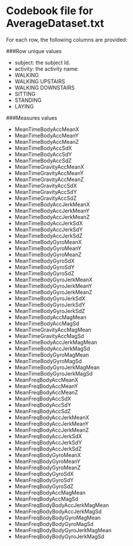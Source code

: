 # Codebook file for AverageDataset.txt

For each row, the following columns are provided:

###Row unique values
- subject: the subject Id.
- activity: the  activity name:
 - WALKING
 - WALKING UPSTAIRS
 - WALKING DOWNSTAIRS
 - SITTING
 - STANDING
 - LAYING

###Measures values
- MeanTimeBodyAccMeanX
- MeanTimeBodyAccMeanY 
- MeanTimeBodyAccMeanZ 
- MeanTimeBodyAccSdX 
- MeanTimeBodyAccSdY 
- MeanTimeBodyAccSdZ 
- MeanTimeGravityAccMeanX 
- MeanTimeGravityAccMeanY 
- MeanTimeGravityAccMeanZ 
- MeanTimeGravityAccSdX 
- MeanTimeGravityAccSdY 
- MeanTimeGravityAccSdZ 
- MeanTimeBodyAccJerkMeanX 
- MeanTimeBodyAccJerkMeanY 
- MeanTimeBodyAccJerkMeanZ 
- MeanTimeBodyAccJerkSdX 
- MeanTimeBodyAccJerkSdY 
- MeanTimeBodyAccJerkSdZ 
- MeanTimeBodyGyroMeanX 
- MeanTimeBodyGyroMeanY 
- MeanTimeBodyGyroMeanZ 
- MeanTimeBodyGyroSdX 
- MeanTimeBodyGyroSdY 
- MeanTimeBodyGyroSdZ 
- MeanTimeBodyGyroJerkMeanX 
- MeanTimeBodyGyroJerkMeanY 
- MeanTimeBodyGyroJerkMeanZ 
- MeanTimeBodyGyroJerkSdX 
- MeanTimeBodyGyroJerkSdY 
- MeanTimeBodyGyroJerkSdZ 
- MeanTimeBodyAccMagMean 
- MeanTimeBodyAccMagSd 
- MeanTimeGravityAccMagMean 
- MeanTimeGravityAccMagSd 
- MeanTimeBodyAccJerkMagMean 
- MeanTimeBodyAccJerkMagSd 
- MeanTimeBodyGyroMagMean 
- MeanTimeBodyGyroMagSd 
- MeanTimeBodyGyroJerkMagMean 
- MeanTimeBodyGyroJerkMagSd 
- MeanFreqBodyAccMeanX 
- MeanFreqBodyAccMeanY 
- MeanFreqBodyAccMeanZ 
- MeanFreqBodyAccSdX 
- MeanFreqBodyAccSdY 
- MeanFreqBodyAccSdZ 
- MeanFreqBodyAccJerkMeanX 
- MeanFreqBodyAccJerkMeanY 
- MeanFreqBodyAccJerkMeanZ 
- MeanFreqBodyAccJerkSdX 
- MeanFreqBodyAccJerkSdY 
- MeanFreqBodyAccJerkSdZ 
- MeanFreqBodyGyroMeanX 
- MeanFreqBodyGyroMeanY 
- MeanFreqBodyGyroMeanZ 
- MeanFreqBodyGyroSdX 
- MeanFreqBodyGyroSdY 
- MeanFreqBodyGyroSdZ 
- MeanFreqBodyAccMagMean 
- MeanFreqBodyAccMagSd 
- MeanFreqBodyBodyAccJerkMagMean 
- MeanFreqBodyBodyAccJerkMagSd 
- MeanFreqBodyBodyGyroMagMean 
- MeanFreqBodyBodyGyroMagSd 
- MeanFreqBodyBodyGyroJerkMagMean 
- MeanFreqBodyBodyGyroJerkMagSd